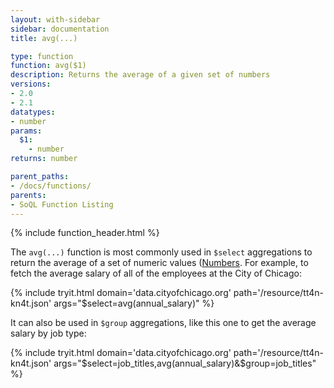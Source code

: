 ```yaml
---
layout: with-sidebar
sidebar: documentation
title: avg(...)

type: function
function: avg($1)
description: Returns the average of a given set of numbers 
versions:
- 2.0
- 2.1
datatypes:
- number
params:
  $1:
    - number
returns: number

parent_paths: 
- /docs/functions/
parents: 
- SoQL Function Listing 
---
```


{% include function_header.html %}

The `avg(...)` function is most commonly used in `$select` aggregations to return the average of a set of numeric values ([Numbers](/docs/datatypes/number.html). For example, to fetch the average salary of all of the employees at the City of Chicago:

{% include tryit.html domain='data.cityofchicago.org' path='/resource/tt4n-kn4t.json' args="$select=avg(annual_salary)" %}

It can also be used in `$group` aggregations, like this one to get the average salary by job type:

{% include tryit.html domain='data.cityofchicago.org' path='/resource/tt4n-kn4t.json' args="$select=job_titles,avg(annual_salary)&$group=job_titles" %}
